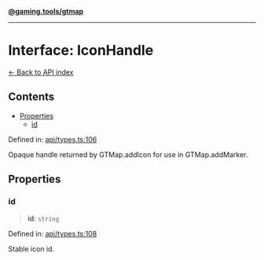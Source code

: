 [**@gaming.tools/gtmap**](README.md)

***

# Interface: IconHandle

[← Back to API index](./README.md)

## Contents

- [Properties](#properties)
  - [id](#id)

Defined in: [api/types.ts:106](https://github.com/gamingtools/gt-map/blob/05d69e937e6093e14da4884825215d18bb9b0084/packages/gtmap/src/api/types.ts#L106)

Opaque handle returned by GTMap.addIcon for use in GTMap.addMarker.

## Properties

### id

> **id**: `string`

Defined in: [api/types.ts:108](https://github.com/gamingtools/gt-map/blob/05d69e937e6093e14da4884825215d18bb9b0084/packages/gtmap/src/api/types.ts#L108)

Stable icon id.
